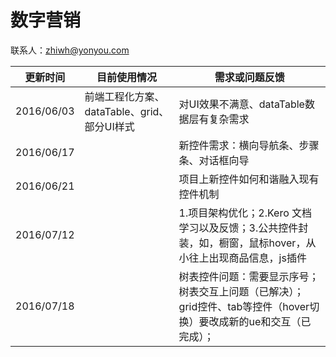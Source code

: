 # 数字营销

联系人：zhiwh@yonyou.com

| 更新时间 | 目前使用情况 | 需求或问题反馈 |
| --- | --- | --- |
| 2016/06/03 | 前端工程化方案、dataTable、grid、部分UI样式 | 对UI效果不满意、dataTable数据层有复杂需求 |
| 2016/06/17 |  |新控件需求：横向导航条、步骤条、对话框向导  |
| 2016/06/21 |  |项目上新控件如何和谐融入现有控件机制  |
| 2016/07/12 |  | 1.项目架构优化；2.Kero 文档学习以及反馈；3.公共控件封装，如，橱窗，鼠标hover，从小往上出现商品信息，js插件 |
| 2016/07/18 |  |树表控件问题：需要显示序号；树表交互上问题（已解决）； grid控件、tab等控件（hover切换）要改成新的ue和交互（已完成）；|
